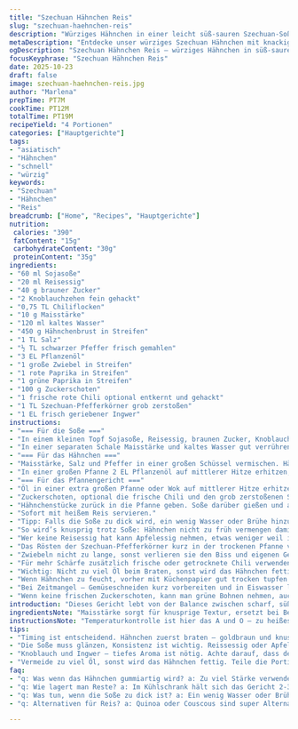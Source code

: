 ```yaml
---
title: "Szechuan Hähnchen Reis"
slug: "szechuan-haehnchen-reis"
description: "Würziges Hähnchen in einer leicht süß-sauren Szechuan-Soße mit knackigem Gemüse. Die Soße wird durch Sojasoße, Reisessig, braunen Zucker, Knoblauch und Chiliflocken geprägt. Hähnchenstücke zuerst im Maisstärke-Salz-Pfeffer-Gemisch gewendet, dann goldbraun gebraten. Gemüse wie Paprika, Zuckerschoten und Zwiebeln sorgen für Frische und Struktur. Am Ende alles in der Soße kurz erhitzt, sodass die Aromen durchziehen und eine glänzende Konsistenz entsteht. Serviert über dampfendem Reis. Ganze Mahlzeit in unter 20 Minuten. "
metaDescription: "Entdecke unser würziges Szechuan Hähnchen mit knackigem Gemüse. In 20 Minuten zubereitet – ideal für schnelle Mahlzeiten."
ogDescription: "Szechuan Hähnchen Reis – würziges Hähnchen in süß-saurer Soße. Schnell zubereitet und perfekt für den Feierabend."
focusKeyphrase: "Szechuan Hähnchen Reis"
date: 2025-10-23
draft: false
image: szechuan-haehnchen-reis.jpg
author: "Marlena"
prepTime: PT7M
cookTime: PT12M
totalTime: PT19M
recipeYield: "4 Portionen"
categories: ["Hauptgerichte"]
tags:
- "asiatisch"
- "Hähnchen"
- "schnell"
- "würzig"
keywords:
- "Szechuan"
- "Hähnchen"
- "Reis"
breadcrumb: ["Home", "Recipes", "Hauptgerichte"]
nutrition: 
 calories: "390"
 fatContent: "15g"
 carbohydrateContent: "30g"
 proteinContent: "35g"
ingredients:
- "60 ml Sojasoße"
- "20 ml Reisessig"
- "40 g brauner Zucker"
- "2 Knoblauchzehen fein gehackt"
- "0,75 TL Chiliflocken"
- "10 g Maisstärke"
- "120 ml kaltes Wasser"
- "450 g Hähnchenbrust in Streifen"
- "1 TL Salz"
- "½ TL schwarzer Pfeffer frisch gemahlen"
- "3 EL Pflanzenöl"
- "1 große Zwiebel in Streifen"
- "1 rote Paprika in Streifen"
- "1 grüne Paprika in Streifen"
- "100 g Zuckerschoten"
- "1 frische rote Chili optional entkernt und gehackt"
- "1 TL Szechuan-Pfefferkörner grob zerstoßen"
- "1 EL frisch geriebener Ingwer"
instructions:
- "=== Für die Soße ==="
- "In einem kleinen Topf Sojasoße, Reisessig, braunen Zucker, Knoblauch und Chiliflocken mit einem Schneebesen vermengen. Bei niedriger Hitze langsam erwärmen. Sobald die ersten kleinen Bläschen auftreten, ist die Temperatur richtig – nicht kochen, sonst verbrennt der Knoblauch."
- "In einer separaten Schale Maisstärke und kaltes Wasser gut verrühren. Diese Mischung zügig in die leicht heiße Soße einrühren, bis keine Klümpchen mehr sichtbar sind. Hitze etwas erhöhen und ständig rühren, bis die Soße dicklich glänzt – dauert etwa 3-4 Minuten. Soße vom Herd nehmen und warm halten."
- "=== Für das Hähnchen ==="
- "Maisstärke, Salz und Pfeffer in einer großen Schüssel vermischen. Hähnchenstücke hineingeben und mit den Händen schnell vermengen, bis alle gut bedeckt sind. Überschüssige Stärke leicht abschütteln. Bei Raumtemperatur 10-15 Minuten ruhen lassen. Dabei bindet die Stärke Feuchtigkeit und sorgt für knusprige Kruste."
- "In einer großen Pfanne 2 EL Pflanzenöl auf mittlerer Hitze erhitzen, aber nicht rauchen lassen. Hähnchen in zwei Partien portionsweise anbraten. Jede Seite goldbraun, außen knusprig, innen gar – etwa 5-6 Minuten. Hähnchen zwischendurch wenden. Mit einem Schaumlöffel aufs Küchenpapier legen. Die komplette Menge braucht ca. 10 Minuten. Restliches Öl bei Bedarf nachgießen."
- "=== Für das Pfannengericht ==="
- "Öl in einer extra großen Pfanne oder Wok auf mittlerer Hitze erhitzen. Zwiebeln, rote und grüne Paprika hineingeben. Unter Rühren 3-4 Minuten anschwitzen, bis sie anfangen weich zu werden, aber noch Biss haben – knackige Textur bewahren."
- "Zuckerschoten, optional die frische Chili und den grob zerstoßenen Szechuan-Pfeffer hinzufügen. Noch 1 Minute braten, damit die Aromen freigesetzt werden. Knoblauch und frisch geriebenen Ingwer unterrühren und weitere 1-2 Minuten mitbraten. Achtung, der Knoblauch darf nicht verbrennen, sonst bitter."
- "Hähnchenstücke zurück in die Pfanne geben. Soße darüber gießen und alles gut vermischen. 2-3 Minuten unter gelegentlichem Rühren erwärmen, bis alles glänzend ummantelt und heiß ist."
- "Sofort mit heißem Reis servieren."
- "Tipp: Falls die Soße zu dick wird, ein wenig Wasser oder Brühe hinzufügen und nochmals erhitzen. Für milderen Geschmack weniger Chiliflocken verwenden oder durch Paprikapulver ersetzen."
- "So wird’s knusprig trotz Soße: Hähnchen nicht zu früh vermengen damit die Kruste erhalten bleibt."
- "Wer keine Reisessig hat kann Apfelessig nehmen, etwas weniger weil intensiver."
- "Das Rösten der Szechuan-Pfefferkörner kurz in der trockenen Pfanne verstärkt die zitronigen Noten."
- "Zwiebeln nicht zu lange, sonst verlieren sie den Biss und eigenen Geschmack."
- "Für mehr Schärfe zusätzlich frische oder getrocknete Chili verwenden, aber dosiert."
- "Wichtig: Nicht zu viel Öl beim Braten, sonst wird das Hähnchen fettig. Lieber Portionsweise arbeiten, sonst kühlt die Pfanne zu stark ab."
- "Wenn Hähnchen zu feucht, vorher mit Küchenpapier gut trocken tupfen."
- "Bei Zeitmangel – Gemüseschneiden kurz vorbereiten und in Eiswasser legen, bleibt knackig."
- "Wenn keine frischen Zuckerschoten, kann man grüne Bohnen nehmen, auch vorgegart."
introduction: "Dieses Gericht lebt von der Balance zwischen scharf, süß und sauer – aber jedes Element muss perfekt timen, sonst wird es matschig oder fade. Ich habe oft zu viel Stärke benutzt und das Hähnchen war gummiartig. Erfahre hier, warum die Ruhezeit nach dem Wenden im Maisstärke-Salz-Gemisch entscheidend ist. Die Soße braucht Geduld, bis sie glänzt und bindet – ein Zeichen, dass die Maisstärke ihr Werk tut. Frisches Gemüse bleibt knackig durch richtiges Timing und Hitze. Szechuanpfeffer kurz anrösten gibt einen aromatischen Twist – ohne diesen Kick schmeckt das Ganze langweilig. Kleine Änderungen an Zutaten oder Mengen beeinflussen Geschmack und Konsistenz enorm, also probiere dich ran. "
ingredientsNote: "Maisstärke sorgt für knusprige Textur, ersetzt bei Bedarf mit Kartoffelstärke. Reisessig bringt milde Säure, Apfelessig als Alternative einsetzbar, dann eher sparsam dosieren. Frische Chiliflocken sind intensiver als getrocknete – Menge reduzieren je nach Geschmack. Szechuan-Pfeffer grob zerstoßen entfaltet mehr Aroma, gemahlen verliert viel Kraft. Hähnchen immer trocken tupfen bevor es in der Stärke gewälzt wird, sonst klumpt die Panade. Gemüse grob aber einheitlich schneiden, damit Gleichmäßigkeit stimmt. Öl sollte geschmacksneutral sein, Erdnussöl funktioniert auch gut. Für vegane Variante Seitan oder Tofu statt Hähnchen verwenden, separat anbraten bis knusprig. "
instructionsNote: "Temperaturkontrolle ist hier das A und O – zu heißes Öl verbrennt, zu niedrig brät nicht knusprig. Die Maisstärke-Wasser Mischung direkt in die heiße Soße geben, sonst Klumpen. Rühre ständig, bis die Soße sichtbar dicker wird und glänzt – das ist der Moment. Beim Braten möglichst nicht zu viele Hähnchenstücke gleichzeitig, sonst kühlt die Pfanne zu stark ab und es entsteht kein knuspriger Rand. Ruhezeit nach dem Bestäuben ist wichtig, damit die Stärke andocken kann. Gemüse erst bissfest garen, dann kommt Würze und Aroma durch die Chilis und Szechuanpfeffer. Zum Schluss alles rasch zusammen, sonst verliert das Gemüse Struktur. Dieser Ablauf bewahrt Textur, Aroma und macht satt. Fehlender Schritt hier, und alles wird matschig oder Geschmack verwaschen. "
tips:
- "Timing ist entscheidend. Hähnchen zuerst braten – goldbraun und knusprig. Nach dem Wenden mit Stärke, 10-15 Minuten ruhen lassen. Dann bleibt die Kruste. Öl sollte heiß sein, aber nicht rauchen. Die perfekte Temperatur erreicht man, wenn kleine Bläschen am Rand erscheinen. Achte darauf – Überhitzen führt zu verbranntem Geschmack."
- "Die Soße muss glänzen, Konsistenz ist wichtig. Reissessig oder Apfelessig – letzterer intensiver, also weniger nutzen. Nach dem Erwärmen sofort die Wasser-Stärke-Mischung einrühren. Klumpenbildung ist zu vermeiden, also rühren bis der Glanz da ist. Jedes Gemüse gut schneiden, damit alles gleichmäßig gart und knackig bleibt."
- "Knoblauch und Ingwer – tiefes Aroma ist nötig. Achte darauf, dass der Knoblauch nicht bräunt, sonst bitter. Szechuan-Pfeffer kurz rösten für intensiveren Geschmack – aber pass auf, nicht verbrennen. Zuckerschoten haben den besten Biss, auch grüne Bohnen gehen schnell. Wichtig sind Alternativen."
- "Vermeide zu viel Öl, sonst wird das Hähnchen fettig. Teile die Portionen ein, so bleibt die Temperatur stabil. Wenn das Gemüse zu weich wird, ist das Gericht überkocht. Der perfekte Moment ist, wenn die Zwiebeln goldig und die Paprika zart aber noch knackig sind. Hältere dir auch frische Chili bereit, für mehr Schärfe."
faq:
- "q: Was wenn das Hähnchen gummiartig wird? a: Zu viel Stärke verwendet oder nicht genug Ruhe gegeben. Hähnchen immer trocken tupfen, bevor die Stärke-Kombination dazu kommt. Das gibt die knusprige Textur."
- "q: Wie lagert man Reste? a: Im Kühlschrank hält sich das Gericht 2-3 Tage. Aufwärmen in der Pfanne, damit das Gemüse frisch bleibt. Alternativ im Ofen bei geringer Hitze. Nun darauf achten, nicht zu lange."
- "q: Was tun, wenn die Soße zu dick ist? a: Ein wenig Wasser oder Brühe hinzufügen. Dabei langsam erhitzen und ständig rühren. So bekommst du die cremige Konsistenz zurück ohne den Geschmack zu opfern."
- "q: Alternativen für Reis? a: Quinoa oder Couscous sind super Alternativen. Köche sie einfach nach Packungsanweisung. Achte darauf, dass sie gut gewürzt sind. Das sorgt für viel Geschmack im Gericht."

---
```

